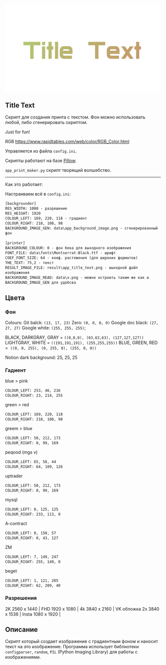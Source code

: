 ![](data/readme_title_text.png)

## Title Text

Скрипт для создания принта с текстом. Фон можно использовать любой, либо сгенерировать скриптом.

Just for fun!

RGB https://www.rapidtables.com/web/color/RGB_Color.html

Управляется из файла `config.ini`.

Скрипты работают на базе [Pillow](https://pypi.org/project/Pillow/).

`app_print_maker.py` скрипт творящий волшебство.

---

Как это работает:

Настраиваем всё в `config.ini`:

```
[backgrounder]
RES_WIDTH: 1080 - разрешение
RES_HEIGHT: 1920
COLOUR_LEFT: 169, 220, 118 - градиент
COLOUR_RIGHT: 218, 108, 98 
BACKGROUND_IMAGE_GEN: data\app_background_image.png - сгенерированный фон

[printer]
BACKGROUND_COLOUR: 0 - фон бека для выходного изображения
FONT_FILE: data\fonts\Montserrat-Black.ttf - шрифт
COEF_FONT_SIZE: 64 - коеф. растяжения (для широких форматов)
THE_TEXT: 75,2 - текст
RESULT_IMAGE_FILE: result\app_title_text.png - выходной файл изображения
BACKGROUND_IMAGE_READ: data\x.png - можно нстроить таким же как и BACKGROUND_IMAGE_GEN для удобсва
```
## Цвета

### Фон
Colours: Git balck: `(13, 17, 23)` Zero: `(0, 0, 0, 0)` Google doc black: `(27, 27, 27)` Google white: `(255, 255, 255)`; 


BLACK, DARKGRAY, GRAY = `((0,0,0), (63,63,63), (127,127,127))`
LIGHTGRAY, WHITE = `((191,191,191), (255,255,255))`
BLUE, GREEN, RED =` ((0, 0, 255), (0, 255, 0), (255, 0, 0))`

Notion dark background: 25, 25, 25

### Гадиент

blue > pink
```
COLOUR_LEFT: 253, 46, 216
COLOUR_RIGHT: 23, 214, 255
```

green > red
```
COLOUR_LEFT: 169, 220, 118
COLOUR_RIGHT: 218, 108, 98
```

greem > blue
```
COLOUR_LEFT: 50, 212, 173
COLOUR_RIGHT: 0, 99, 169
```

peqood (mgs v)
```
COLOUR_LEFT: 65, 58, 44
COLOUR_RIGHT: 64, 109, 126
```

uptrader
```
COLOUR_LEFT: 50, 212, 173
COLOUR_RIGHT: 0, 99, 169
```

mysql
```
COLOUR_LEFT: 0, 125, 125
COLOUR_RIGHT: 233, 113, 0
```

A-contract
```
COLOUR_LEFT: 0, 150, 57
COLOUR_RIGHT: 0, 43, 127
```

ZM
```
COLOUR_LEFT: 7, 149, 247
COLOUR_RIGHT: 255, 149, 0
```

beget
```
COLOUR_LEFT: 1, 121, 205
COLOUR_RIGHT: 62, 209, 40
```

### Разрешения 
2K 2560 x 1440 | FHD 1920 x 1080 | 4k 3840 x 2160 | 
VK обложка 2х 3840 x 1536 | Insta 1080 x 1920 |

## Описание

Скрипт который создает изображение с градиентным фоном и наносит текст на это изображение. Программа использует библиотеки `configparser`, `random`, `PIL` (Python Imaging Library) для работы с изображениями.
